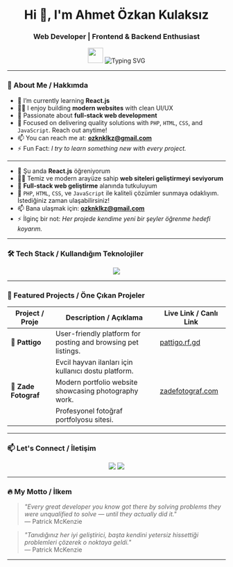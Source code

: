 <h1 align="center">Hi 👋, I'm Ahmet Özkan Kulaksız</h1>
<h3 align="center">Web Developer | Frontend & Backend Enthusiast</h3>

<p align="center">
  <img src="https://media.giphy.com/media/hvRJCLFzcasrR4ia7z/giphy.gif" width="35" />
  <img src="https://readme-typing-svg.demolab.com?font=Fira+Code&size=22&pause=1000&color=00D9FF&width=435&lines=Frontend+%2F+Backend+Developer;HTML%2C+CSS%2C+JS+%2B+PHP;Currently+learning+React.js;Let's+Build+Something+Cool!" alt="Typing SVG" />
</p>

---

### 🚀 About Me / Hakkımda

- 🌱 I’m currently learning **React.js**  
- 👨‍💻 I enjoy building **modern websites** with clean UI/UX  
- 💼 Passionate about **full-stack web development**  
- 💬 Focused on delivering quality solutions with `PHP`, `HTML`, `CSS`, and `JavaScript`. Reach out anytime!  
- 📫 You can reach me at: **ozknklkz@gmail.com**  
- ⚡ Fun Fact: *I try to learn something new with every project.*

---

- 🌱 Şu anda **React.js** öğreniyorum  
- 👨‍💻 Temiz ve modern arayüze sahip **web siteleri geliştirmeyi seviyorum**  
- 💼 **Full-stack web geliştirme** alanında tutkuluyum  
- 💬 `PHP`, `HTML`, `CSS`, ve `JavaScript` ile kaliteli çözümler sunmaya odaklıyım. İstediğiniz zaman ulaşabilirsiniz!  
- 📫 Bana ulaşmak için: **ozknklkz@gmail.com**  
- ⚡ İlginç bir not: *Her projede kendime yeni bir şeyler öğrenme hedefi koyarım.*

---

### 🛠️ Tech Stack / Kullandığım Teknolojiler

<p align="center">
  <img src="https://skillicons.dev/icons?i=html,css,js,php,react,vscode,github" />
</p>

---

### 🚀 Featured Projects / Öne Çıkan Projeler

| Project / Proje        | Description / Açıklama                                | Live Link / Canlı Link                   |
|-----------------------|------------------------------------------------------|-----------------------------------------|
| 🐾 **Pattigo**         | User-friendly platform for posting and browsing pet listings. | [pattigo.rf.gd](https://pattigo.rf.gd) |
|                       | Evcil hayvan ilanları için kullanıcı dostu platform. |                                         |
| 📸 **Zade Fotograf**   | Modern portfolio website showcasing photography work. | [zadefotograf.com](https://zadefotograf.com) |
|                       | Profesyonel fotoğraf portfolyosu sitesi.             |                                         |

---

### 📫 Let's Connect / İletişim

<p align="center">
  <a href="mailto:ozknklkz@gmail.com"><img src="https://img.shields.io/badge/Gmail-D14836?style=for-the-badge&logo=gmail&logoColor=white"/></a>
  <a href="https://www.linkedin.com/in/ahmet-özkan-kulaksız-337054285/"><img src="https://img.shields.io/badge/LinkedIn-0077B5?style=for-the-badge&logo=linkedin&logoColor=white"/></a>
</p>

---

### 🔥 My Motto / İlkem

> *"Every great developer you know got there by solving problems they were unqualified to solve — until they actually did it."*  
> — Patrick McKenzie

> *"Tanıdığınız her iyi geliştirici, başta kendini yetersiz hissettiği problemleri çözerek o noktaya geldi."*  
> — Patrick McKenzie

---
